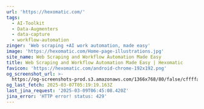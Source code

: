 ```yaml
---
url: 'https://hexomatic.com/'
tags:
  - AI-Toolkit
  - Data-Augmenters
  - data-capture
  - workflow-automation
zinger: 'Web scraping +AI work automation, made easy'
image: 'https://hexomatic.com/Home-page-illustrations.jpg'
site_name: Web Scraping and Workflow Automation Made Easy
title: Web Scraping and Workflow Automation Made Easy | Hexomatic
favicon: 'https://hexomatic.com/android-chrome-192x192.png'
og_screenshot_url: >-
  https://og-screenshots-prod.s3.amazonaws.com/1366x768/80/false/cffffa5793b189f92b843d396909836026bc188415af4598b19bfbf7ef2d82bd.jpeg
og_last_fetch: 2025-03-07T05:19:19.163Z
last_jina_request: '2025-03-09T06:45:08.420Z'
jina_error: 'HTTP error! status: 429'
---
```


